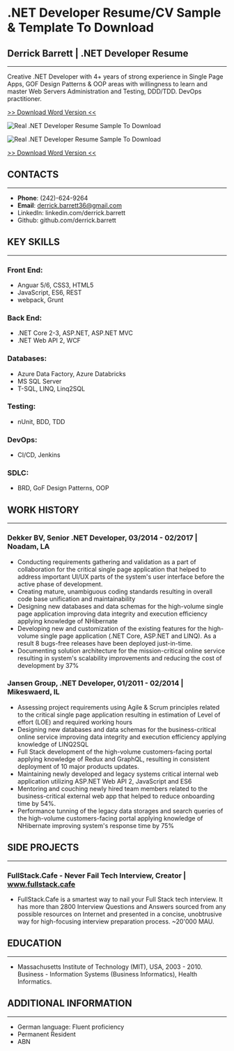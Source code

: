 # .NET Developer Resume/CV Sample & Template To Download

## Derrick Barrett | .NET Developer Resume
---
Creative .NET Developer with 4+ years of strong experience in Single Page Apps, GOF Design Patterns & OOP areas with willingness to learn and master Web Servers Administration and Testing, DDD/TDD. DevOps practitioner.

[>> Download Word Version <<](https://www.fullstackresume.com/blog/net-developer-resume-sample)

![Real .NET Developer Resume Sample To Download](https://www.fullstackresume.com/images/net-developer-resume-template-1-lg.jpg)

![Real .NET Developer Resume Sample To Download](https://www.fullstackresume.com/images/net-developer-resume-template-2-lg.jpg)

[>> Download Word Version <<](https://www.fullstackresume.com/blog/net-developer-resume-sample)

## CONTACTS
---
* **Phone**: (242)-624-9264
* **Email**: derrick.barrett36@gmail.com
* LinkedIn: linkedin.com/derrick.barrett
* Github: github.com/derrick.barrett

## KEY SKILLS
---

### **Front End**:
* Anguar 5/6, CSS3, HTML5
* JavaScript, ES6, REST
* webpack, Grunt

### **Back End**:
* .NET Core 2-3, ASP.NET, ASP.NET MVC
* .NET Web API 2, WCF

### **Databases**:
* Azure Data Factory, Azure Databricks
* MS SQL Server
* T-SQL, LINQ, Linq2SQL

### **Testing**:
* nUnit, BDD, TDD

### **DevOps**:
* CI/CD, Jenkins

### **SDLC**:
* BRD, GoF Design Patterns, OOP

## WORK HISTORY
---

### **Dekker BV, Senior .NET Developer**, 03/2014 - 02/2017 | Noadam, LA
* Conducting requirements gathering and validation as a part of collaboration for the critical single page application that helped to address important UI/UX parts of the system's user interface before the active phase of development.
* Creating mature, unambiguous coding standards resulting in overall code base unification and maintainability
* Designing new databases and data schemas for the high-volume single page application improving data integrity and execution efficiency applying knowledge of NHibernate
* Developing new and customization of the existing features for the high-volume single page application (.NET Core, ASP.NET and LINQ). As a result 8 bugs-free releases have been deployed just-in-time.
* Documenting solution architecture for the mission-critical online service resulting in system's scalability improvements and reducing the cost of development by 37%

### **Jansen Group, .NET Developer**, 01/2011 - 02/2014 |  Mikeswaerd, IL 
* Assessing project requirements using Agile & Scrum principles related to the critical single page application resulting in estimation of Level of effort (LOE) and required working hours
* Designing new databases and data schemas for the business-critical online service improving data integrity and execution efficiency applying knowledge of LINQ2SQL
* Full Stack development of the high-volume customers-facing portal applying knowledge of Redux and GraphQL, resulting in consistent deployment of 10 major products updates.
* Maintaining newly developed and legacy systems critical internal web application utilizing ASP.NET Web API 2, JavaScript and ES6
* Mentoring and couching newly hired team members related to the business-critical external web app that helped to reduce onboarding time by 54%.
* Performance tunning of the legacy data storages and search queries of the high-volume customers-facing portal applying knowledge of NHibernate improving system's response time by 75%

## SIDE PROJECTS
---

### **FullStack.Cafe - Never Fail Tech Interview, Creator** | www.fullstack.cafe  
* FullStack.Cafe is a smartest way to nail your Full Stack tech interview. It has more than 2800 Interview Questions and Answers sourced from any possible resources on Internet and presented in a concise, unobtrusive way for high-focusing interview preparation process. ~20'000 MAU.

## EDUCATION
---
* Massachusetts Institute of Technology (MIT), USA, 2003 - 2010. Business - Information Systems (Business Informatics), Health Informatics.

## ADDITIONAL INFORMATION
---
* German language: Fluent proficiency
* Permanent Resident
* ABN
